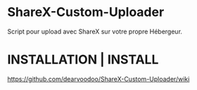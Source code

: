 # ShareX-Custom-Uploader
Script pour upload avec ShareX sur votre propre Hébergeur.

# INSTALLATION | INSTALL
https://github.com/dearvoodoo/ShareX-Custom-Uploader/wiki
